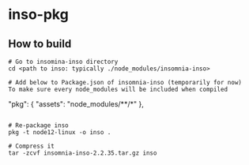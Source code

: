 # inso-pkg

## How to build

```
# Go to insomina-inso directory
cd <path to inso: typically ./node_modules/insomnia-inso>

# Add below to Package.json of insomnia-inso (temporarily for now)
To make sure every node_modules will be included when compiled
```
  "pkg": {
        "assets": "node_modules/**/*"
  },
```

# Re-package inso
pkg -t node12-linux -o inso .

# Compress it
tar -zcvf insomnia-inso-2.2.35.tar.gz inso
```
